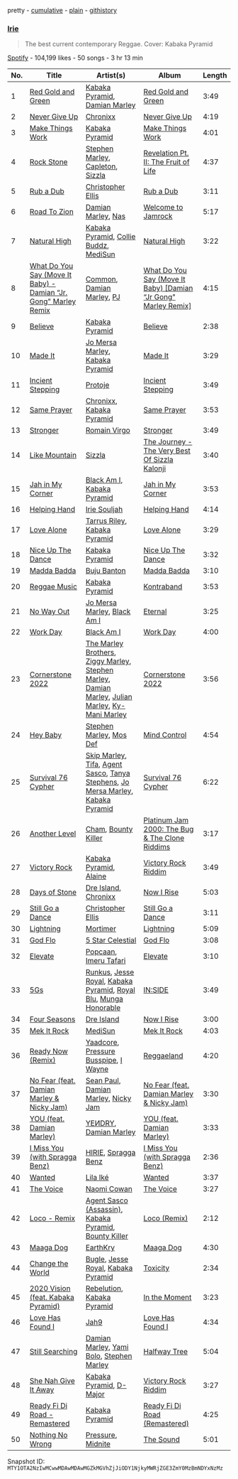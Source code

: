 pretty - [cumulative](/playlists/cumulative/37i9dQZF1DX7GUbRHVEX42.md) - [plain](/playlists/plain/37i9dQZF1DX7GUbRHVEX42) - [githistory](https://github.githistory.xyz/mackorone/spotify-playlist-archive/blob/main/playlists/plain/37i9dQZF1DX7GUbRHVEX42)

### [Irie](https://open.spotify.com/playlist/37i9dQZF1DX7GUbRHVEX42)

> The best current contemporary Reggae\. Cover: Kabaka Pyramid

[Spotify](https://open.spotify.com/user/spotify) - 104,199 likes - 50 songs - 3 hr 13 min

| No. | Title | Artist(s) | Album | Length |
|---|---|---|---|---|
| 1 | [Red Gold and Green](https://open.spotify.com/track/4EHZqxkgwhhJYkSHKrf5Eq) | [Kabaka Pyramid](https://open.spotify.com/artist/10p1CDVyRIkR2ybAu7SbVH), [Damian Marley](https://open.spotify.com/artist/3QJzdZJYIAcoET1GcfpNGi) | [Red Gold and Green](https://open.spotify.com/album/53tx7b7xj9qklpnw8AbT5x) | 3:49 |
| 2 | [Never Give Up](https://open.spotify.com/track/4ANZGc4p6NJxQ81C7aqIGw) | [Chronixx](https://open.spotify.com/artist/2oZcMYiKpjaA2Et5mU3RPP) | [Never Give Up](https://open.spotify.com/album/7vVxcQX012StUFPW9LzrNV) | 4:19 |
| 3 | [Make Things Work](https://open.spotify.com/track/7vDvRGAI64dvYTwR5yL19C) | [Kabaka Pyramid](https://open.spotify.com/artist/10p1CDVyRIkR2ybAu7SbVH) | [Make Things Work](https://open.spotify.com/album/0hFKmKNNdOdQ8RUwkeh4fj) | 4:01 |
| 4 | [Rock Stone](https://open.spotify.com/track/7b2WilS8iNSF8PcU17IMdC) | [Stephen Marley](https://open.spotify.com/artist/0CIwCGmQMqHqiblnZlFia1), [Capleton](https://open.spotify.com/artist/21J3YJTyq1biE3SvSNjzuf), [Sizzla](https://open.spotify.com/artist/72T7x96EAqN2UWvAgobYfv) | [Revelation Pt\. II: The Fruit of Life](https://open.spotify.com/album/3zBCEk3g6EGiUQVgJ4jFiK) | 4:37 |
| 5 | [Rub a Dub](https://open.spotify.com/track/1NIOyoX5kS8Mb1jDFP6Ri0) | [Christopher Ellis](https://open.spotify.com/artist/1CEhqTYXYpWeVLCCZE0LEs) | [Rub a Dub](https://open.spotify.com/album/3J9pOnKkvIwqUcDVITu9Bl) | 3:11 |
| 6 | [Road To Zion](https://open.spotify.com/track/6Ja1mjO9WcJFX3LsH22gRk) | [Damian Marley](https://open.spotify.com/artist/3QJzdZJYIAcoET1GcfpNGi), [Nas](https://open.spotify.com/artist/20qISvAhX20dpIbOOzGK3q) | [Welcome to Jamrock](https://open.spotify.com/album/4Y0PrDckfFKxKaVXsscDLB) | 5:17 |
| 7 | [Natural High](https://open.spotify.com/track/6OmV5Oi2CtizrCzYKJc9wM) | [Kabaka Pyramid](https://open.spotify.com/artist/10p1CDVyRIkR2ybAu7SbVH), [Collie Buddz](https://open.spotify.com/artist/5Ayl2bJtN5mdCsxZoxs9n1), [MediSun](https://open.spotify.com/artist/0IsmvNH84dS9wcMSCPC5UM) | [Natural High](https://open.spotify.com/album/4etz5JRFBUlNcFkvCYpLiW) | 3:22 |
| 8 | [What Do You Say \(Move It Baby\) \- Damian “Jr\. Gong" Marley Remix](https://open.spotify.com/track/7jpublhStv0bwUo3ZdC0PS) | [Common](https://open.spotify.com/artist/2GHclqNVjqGuiE5mA7BEoc), [Damian Marley](https://open.spotify.com/artist/3QJzdZJYIAcoET1GcfpNGi), [PJ](https://open.spotify.com/artist/4O36cq71Cq7NazopFLBMmb) | [What Do You Say \(Move It Baby\) \[Damian “Jr Gong" Marley Remix\]](https://open.spotify.com/album/1FdKhinPfReL7vJJB22DPI) | 4:15 |
| 9 | [Believe](https://open.spotify.com/track/4lelv8PEcOEpSxZGsYZWil) | [Kabaka Pyramid](https://open.spotify.com/artist/10p1CDVyRIkR2ybAu7SbVH) | [Believe](https://open.spotify.com/album/09dXLJqAXCOCrsFNZv9NzC) | 2:38 |
| 10 | [Made It](https://open.spotify.com/track/3lv9lGczx0buvcyfd1RLKB) | [Jo Mersa Marley](https://open.spotify.com/artist/6pRzVEriqNrbluIUSzBmML), [Kabaka Pyramid](https://open.spotify.com/artist/10p1CDVyRIkR2ybAu7SbVH) | [Made It](https://open.spotify.com/album/2MIESbjRuWNhlNMtUMV5a2) | 3:29 |
| 11 | [Incient Stepping](https://open.spotify.com/track/2ZMrQpLGv3H10PeNDEL1UF) | [Protoje](https://open.spotify.com/artist/7BGR8y1VZAWK2oR4zD9COr) | [Incient Stepping](https://open.spotify.com/album/6ibpBLrRUvcEaMX66fvDD4) | 3:49 |
| 12 | [Same Prayer](https://open.spotify.com/track/3MfbMLBGKSHBboWixya7gL) | [Chronixx](https://open.spotify.com/artist/2oZcMYiKpjaA2Et5mU3RPP), [Kabaka Pyramid](https://open.spotify.com/artist/10p1CDVyRIkR2ybAu7SbVH) | [Same Prayer](https://open.spotify.com/album/0RaQaiuWVvfiqXJq4SGFv3) | 3:53 |
| 13 | [Stronger](https://open.spotify.com/track/7ng4T6teNlLYjpw7RNDYCH) | [Romain Virgo](https://open.spotify.com/artist/6HCIRVlJ8tvmKPAtFnxyFg) | [Stronger](https://open.spotify.com/album/5LCaKsOwObwaUaDFAVNqpq) | 3:49 |
| 14 | [Like Mountain](https://open.spotify.com/track/7MvQf3Ql2RcIUKAoZPGRSg) | [Sizzla](https://open.spotify.com/artist/72T7x96EAqN2UWvAgobYfv) | [The Journey \- The Very Best Of Sizzla Kalonji](https://open.spotify.com/album/07AQybXuRFflDzipExouL4) | 3:40 |
| 15 | [Jah in My Corner](https://open.spotify.com/track/611xhTLxn4GKWp7okPO3Fn) | [Black Am I](https://open.spotify.com/artist/4gGjGwAPoNq5UqUltcrSXN), [Kabaka Pyramid](https://open.spotify.com/artist/10p1CDVyRIkR2ybAu7SbVH) | [Jah in My Corner](https://open.spotify.com/album/5PMDCFeRiSX0A0PeT23oFp) | 3:53 |
| 16 | [Helping Hand](https://open.spotify.com/track/2tRuKUxUuEzcevtKfZ9piA) | [Irie Souljah](https://open.spotify.com/artist/1Qfee1zwAFUrtaaPMbkpsw) | [Helping Hand](https://open.spotify.com/album/2lfVfxMsxDc3eBta9bG49a) | 4:14 |
| 17 | [Love Alone](https://open.spotify.com/track/4ieXbToMBt4Cy0MU6Lf3av) | [Tarrus Riley](https://open.spotify.com/artist/4frHO7KPcfMjhnVdIMJ98c), [Kabaka Pyramid](https://open.spotify.com/artist/10p1CDVyRIkR2ybAu7SbVH) | [Love Alone](https://open.spotify.com/album/0MlJXgZuqRWqCXyY2qRDqM) | 3:29 |
| 18 | [Nice Up The Dance](https://open.spotify.com/track/2KR1FKbtBscgImHlKdoVyj) | [Kabaka Pyramid](https://open.spotify.com/artist/10p1CDVyRIkR2ybAu7SbVH) | [Nice Up The Dance](https://open.spotify.com/album/42MgLUbnXdROVjTGeChKQZ) | 3:32 |
| 19 | [Madda Badda](https://open.spotify.com/track/1fC7QnxvvazYuF02zZZFEs) | [Buju Banton](https://open.spotify.com/artist/4wLAjfeqAsV66AocWNcowA) | [Madda Badda](https://open.spotify.com/album/17XrwH6leiuoiuC4qieNRZ) | 3:10 |
| 20 | [Reggae Music](https://open.spotify.com/track/4LH6TQajTVHlPz1283KHAw) | [Kabaka Pyramid](https://open.spotify.com/artist/10p1CDVyRIkR2ybAu7SbVH) | [Kontraband](https://open.spotify.com/album/4iXGII4BnlGonXgrqx8bUx) | 3:53 |
| 21 | [No Way Out](https://open.spotify.com/track/3vF66SKLJYMdLaMolR3bMZ) | [Jo Mersa Marley](https://open.spotify.com/artist/6pRzVEriqNrbluIUSzBmML), [Black Am I](https://open.spotify.com/artist/4gGjGwAPoNq5UqUltcrSXN) | [Eternal](https://open.spotify.com/album/1avDmigs822ZGvXBuVFZnE) | 3:25 |
| 22 | [Work Day](https://open.spotify.com/track/060f54kwqQRw3HiyujgqCt) | [Black Am I](https://open.spotify.com/artist/4gGjGwAPoNq5UqUltcrSXN) | [Work Day](https://open.spotify.com/album/74771kls0BonEge3lDF20s) | 4:00 |
| 23 | [Cornerstone 2022](https://open.spotify.com/track/6HzSFTiDLSk6hdTIgViNjs) | [The Marley Brothers](https://open.spotify.com/artist/53lYQjtmgJPaOseKa1sttY), [Ziggy Marley](https://open.spotify.com/artist/0o0rlxlC3ApLWsxFkUjMXc), [Stephen Marley](https://open.spotify.com/artist/0CIwCGmQMqHqiblnZlFia1), [Damian Marley](https://open.spotify.com/artist/3QJzdZJYIAcoET1GcfpNGi), [Julian Marley](https://open.spotify.com/artist/7a4td2FhkuH58dApiBvnrv), [Ky\-Mani Marley](https://open.spotify.com/artist/1XTGADISSMRf8B4TcVGYUC) | [Cornerstone 2022](https://open.spotify.com/album/4n4JqW5QoditCjAtJmB4Q2) | 3:56 |
| 24 | [Hey Baby](https://open.spotify.com/track/1Bsl6Jw7bJtQ4pc7OQREog) | [Stephen Marley](https://open.spotify.com/artist/0CIwCGmQMqHqiblnZlFia1), [Mos Def](https://open.spotify.com/artist/0Mz5XE0kb1GBnbLQm2VbcO) | [Mind Control](https://open.spotify.com/album/1uJzh0ZINTIALdPwDVrbJP) | 4:54 |
| 25 | [Survival 76 Cypher](https://open.spotify.com/track/7t7BQ6Lv0fATGfkiOGufd4) | [Skip Marley](https://open.spotify.com/artist/4ryoUS0W8qXokfMxrlJt6O), [Tifa](https://open.spotify.com/artist/0SC0umMk5cSHBN8zAVc4TA), [Agent Sasco](https://open.spotify.com/artist/3qppN9KCK7kBILNTMaHkB4), [Tanya Stephens](https://open.spotify.com/artist/0vL0HKEtNHGobKmDNarMFQ), [Jo Mersa Marley](https://open.spotify.com/artist/6pRzVEriqNrbluIUSzBmML), [Kabaka Pyramid](https://open.spotify.com/artist/10p1CDVyRIkR2ybAu7SbVH) | [Survival 76 Cypher](https://open.spotify.com/album/7iZ2DcpZ0q6ZWlWlYb66p9) | 6:22 |
| 26 | [Another Level](https://open.spotify.com/track/6hJ2bS9cbhe97y9qSOUBh5) | [Cham](https://open.spotify.com/artist/5G8IlDlnPQPN4YmtJ6NDxK), [Bounty Killer](https://open.spotify.com/artist/6UuT0BJZ9vF8Y1sxXnJl2s) | [Platinum Jam 2000: The Bug & The Clone Riddims](https://open.spotify.com/album/4fFEqVK2DOGxUYfus6kSij) | 3:17 |
| 27 | [Victory Rock](https://open.spotify.com/track/7pgjKkMgWUp6qsisoqK88m) | [Kabaka Pyramid](https://open.spotify.com/artist/10p1CDVyRIkR2ybAu7SbVH), [Alaine](https://open.spotify.com/artist/62I2kfviQAwxvxNMvTj1Mc) | [Victory Rock Riddim](https://open.spotify.com/album/2ychB1n3vMLc8t2bOflZTu) | 3:49 |
| 28 | [Days of Stone](https://open.spotify.com/track/3kJM6nB0qDeNjADOgFOQei) | [Dre Island](https://open.spotify.com/artist/0TS9FVfPz9X4ijxno3KBi8), [Chronixx](https://open.spotify.com/artist/2oZcMYiKpjaA2Et5mU3RPP) | [Now I Rise](https://open.spotify.com/album/2sQfxaIn395xqNkYH7VfAp) | 5:03 |
| 29 | [Still Go a Dance](https://open.spotify.com/track/4clUohoKu1S7YGM8SuCMrs) | [Christopher Ellis](https://open.spotify.com/artist/1CEhqTYXYpWeVLCCZE0LEs) | [Still Go a Dance](https://open.spotify.com/album/6yN83NixfyLv59uj635Ccx) | 3:11 |
| 30 | [Lightning](https://open.spotify.com/track/2NrmiC7IpTXJrWPvueZMzX) | [Mortimer](https://open.spotify.com/artist/6qyqSsQOJmW6GDx8djH0dv) | [Lightning](https://open.spotify.com/album/7cTMnsjjUEsUMe4JLShz3e) | 5:09 |
| 31 | [God Flo](https://open.spotify.com/track/1fnWfoQqM20SD4Bjd5nFIm) | [5 Star Celestial](https://open.spotify.com/artist/7zGPusmDtqVpsMqdxmGY6L) | [God Flo](https://open.spotify.com/album/4x4obAcTr9ET8r5U3XMw0u) | 3:08 |
| 32 | [Elevate](https://open.spotify.com/track/5rqoQ8fs0BbAOVIlvVrRPS) | [Popcaan](https://open.spotify.com/artist/62DmErcU7dqZbJaDqwsqzR), [Imeru Tafari](https://open.spotify.com/artist/1YxQyYfXtg9pMJStr0hvxT) | [Elevate](https://open.spotify.com/album/4ymBYQ4cUYjjTbwecsblqe) | 3:10 |
| 33 | [5Gs](https://open.spotify.com/track/6Cby4tZ2EW7ZpXOSLf6cvT) | [Runkus](https://open.spotify.com/artist/3HtqLmblZBFHozJBuKZTzQ), [Jesse Royal](https://open.spotify.com/artist/4aXUVIuNCDbLoRAYfuVDi1), [Kabaka Pyramid](https://open.spotify.com/artist/10p1CDVyRIkR2ybAu7SbVH), [Royal Blu](https://open.spotify.com/artist/5GZOZpWXKPAMPZQrcrnyzx), [Munga Honorable](https://open.spotify.com/artist/4N6urvy01I1p3ZgWLDjmKU) | [IN:SIDE](https://open.spotify.com/album/4QLELkMzJl3mX9YN8DHzYg) | 3:49 |
| 34 | [Four Seasons](https://open.spotify.com/track/2C0rFoP2hER9QoxvfPf8RQ) | [Dre Island](https://open.spotify.com/artist/0TS9FVfPz9X4ijxno3KBi8) | [Now I Rise](https://open.spotify.com/album/2sQfxaIn395xqNkYH7VfAp) | 3:00 |
| 35 | [Mek It Rock](https://open.spotify.com/track/0wZfbblLDVMtvDchBZBke2) | [MediSun](https://open.spotify.com/artist/0IsmvNH84dS9wcMSCPC5UM) | [Mek It Rock](https://open.spotify.com/album/0FX9ee08ja3nL8BZHMGQJy) | 4:03 |
| 36 | [Ready Now \(Remix\)](https://open.spotify.com/track/49pgMMidzC9kvNTNSacA03) | [Yaadcore](https://open.spotify.com/artist/1hevfhry04udTTR3OPJIv4), [Pressure Busspipe](https://open.spotify.com/artist/61meTZVdfRrHMotU1AJipD), [I Wayne](https://open.spotify.com/artist/3HQIkVkhoARQMb0XlvyUKL) | [Reggaeland](https://open.spotify.com/album/754AVqPGMs1W1yEYxG5Hq5) | 4:20 |
| 37 | [No Fear \(feat\. Damian Marley & Nicky Jam\)](https://open.spotify.com/track/5B1QxXc3XWgJ3dg2ULj7Aa) | [Sean Paul](https://open.spotify.com/artist/3Isy6kedDrgPYoTS1dazA9), [Damian Marley](https://open.spotify.com/artist/3QJzdZJYIAcoET1GcfpNGi), [Nicky Jam](https://open.spotify.com/artist/1SupJlEpv7RS2tPNRaHViT) | [No Fear \(feat\. Damian Marley & Nicky Jam\)](https://open.spotify.com/album/5iNZBIAKC2ohCuxiZwuevw) | 3:30 |
| 38 | [YOU \(feat\. Damian Marley\)](https://open.spotify.com/track/70gSJrLzbMOURbFnMzG85g) | [YEИDRY](https://open.spotify.com/artist/3Lk9AWrpD4bminO5LwmBOw), [Damian Marley](https://open.spotify.com/artist/3QJzdZJYIAcoET1GcfpNGi) | [YOU \(feat\. Damian Marley\)](https://open.spotify.com/album/3xP4sRiFGlSeoSw5t3Q567) | 3:33 |
| 39 | [I Miss You \(with Spragga Benz\)](https://open.spotify.com/track/4FP6JqFadQflSILvQYxnpb) | [HIRIE](https://open.spotify.com/artist/0HYbyzzhI44iTHvYnf1nOs), [Spragga Benz](https://open.spotify.com/artist/2RUW6D53228zMHAXjaQI8f) | [I Miss You \(with Spragga Benz\)](https://open.spotify.com/album/3beTV1lC6tVbHzFLYdha4F) | 2:36 |
| 40 | [Wanted](https://open.spotify.com/track/4F8EDSwqScQxFaLjtScKWO) | [Lila Iké](https://open.spotify.com/artist/0uAUrmEQbwcDFzg0v7VicO) | [Wanted](https://open.spotify.com/album/2LQ3Ts5RzrOV8sqYTV3xqu) | 3:37 |
| 41 | [The Voice](https://open.spotify.com/track/2DrLYrE3BYrRFxHucvrZge) | [Naomi Cowan](https://open.spotify.com/artist/129TLJBvb1WfwaaBsSIH1m) | [The Voice](https://open.spotify.com/album/7mGuqGTAy7gWHNBhQucEXq) | 3:27 |
| 42 | [Loco \- Remix](https://open.spotify.com/track/3n41zxL7ggMakWfLMfN9O3) | [Agent Sasco \(Assassin\)](https://open.spotify.com/artist/0CiLVKp7LJTm0c8jdUmQNy), [Kabaka Pyramid](https://open.spotify.com/artist/10p1CDVyRIkR2ybAu7SbVH), [Bounty Killer](https://open.spotify.com/artist/6UuT0BJZ9vF8Y1sxXnJl2s) | [Loco \(Remix\)](https://open.spotify.com/album/2XSbGPGtCT8OEiO5EQVU4A) | 2:12 |
| 43 | [Maaga Dog](https://open.spotify.com/track/4U51bXzT9l06kVQ8i7sIlk) | [EarthKry](https://open.spotify.com/artist/6aVvDhysCxaf1SuBpx9jJn) | [Maaga Dog](https://open.spotify.com/album/2uwUG2TiyMTUAdCdHBXH3s) | 4:30 |
| 44 | [Change the World](https://open.spotify.com/track/6Qhx0sm1tTc78p4FMvwfuI) | [Bugle](https://open.spotify.com/artist/4J51t1ZO7ed5qgsXmz9VXM), [Jesse Royal](https://open.spotify.com/artist/4aXUVIuNCDbLoRAYfuVDi1), [Kabaka Pyramid](https://open.spotify.com/artist/10p1CDVyRIkR2ybAu7SbVH) | [Toxicity](https://open.spotify.com/album/5Ko9dGZI8vlqVROi0ugTym) | 2:34 |
| 45 | [2020 Vision \(feat\. Kabaka Pyramid\)](https://open.spotify.com/track/2rIPa2SPXybqxFySqQ4MIN) | [Rebelution](https://open.spotify.com/artist/2WjvvwAX0mdWwq3aFuUdtc), [Kabaka Pyramid](https://open.spotify.com/artist/10p1CDVyRIkR2ybAu7SbVH) | [In the Moment](https://open.spotify.com/album/4ZO52CTQ2EzwDmAIrFjHaW) | 3:23 |
| 46 | [Love Has Found I](https://open.spotify.com/track/7vgJuzAYHAIYljsPDCqWDD) | [Jah9](https://open.spotify.com/artist/6jNPkvFjV9LEguf2CrcFoH) | [Love Has Found I](https://open.spotify.com/album/6EfiRIcE93eGlXXs1jQ7ta) | 4:34 |
| 47 | [Still Searching](https://open.spotify.com/track/372wpFKwnTJdVEEIJaFQfu) | [Damian Marley](https://open.spotify.com/artist/3QJzdZJYIAcoET1GcfpNGi), [Yami Bolo](https://open.spotify.com/artist/6K4qT7qjaR6q5SqwQ1oA3o), [Stephen Marley](https://open.spotify.com/artist/0CIwCGmQMqHqiblnZlFia1) | [Halfway Tree](https://open.spotify.com/album/79A9fjAyeGil2IvBXfBjMj) | 5:04 |
| 48 | [She Nah Give It Away](https://open.spotify.com/track/6EdXGqDnxlKejBHHtdbxUc) | [Kabaka Pyramid](https://open.spotify.com/artist/10p1CDVyRIkR2ybAu7SbVH), [D\-Major](https://open.spotify.com/artist/3XC2RnJHl1Z08ZamQVNpks) | [Victory Rock Riddim](https://open.spotify.com/album/2ychB1n3vMLc8t2bOflZTu) | 3:27 |
| 49 | [Ready Fi Di Road \- Remastered](https://open.spotify.com/track/6Lt5mG1VpdPK4k5HNuOWqG) | [Kabaka Pyramid](https://open.spotify.com/artist/10p1CDVyRIkR2ybAu7SbVH) | [Ready Fi Di Road \(Remastered\)](https://open.spotify.com/album/0pkqPOfiL02TucxKlfKLdc) | 4:25 |
| 50 | [Nothing No Wrong](https://open.spotify.com/track/15Gb5a89gq0Cw6opsCgT37) | [Pressure](https://open.spotify.com/artist/009IKtLg2rg2QMbvNtWaoh), [Midnite](https://open.spotify.com/artist/2qo5BOQTBHXYKcTER10pRZ) | [The Sound](https://open.spotify.com/album/0EUaIfzNRdEkiP4YJ7OJqp) | 5:01 |

Snapshot ID: `MTY1OTA2NzIwMCwwMDAwMDAwMGZkMGVhZjJiODY1NjkyMWRjZGE3ZmY0MzBmNDYxNzMz`
